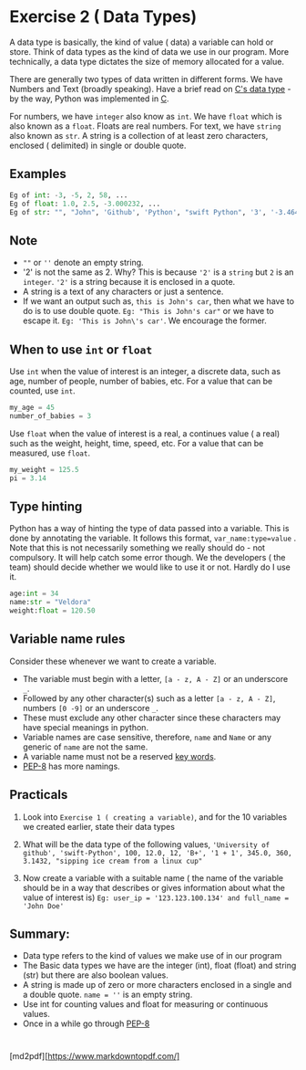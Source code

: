 # Exercise 2 ( Data Types)

A data type is basically, the kind of value ( data) a variable can hold or store. Think of data types as the kind of data we use in our program. More technically, a data type dictates the size of memory allocated for a value.

There are generally two types of data written in different forms. We have Numbers and Text (broadly speaking). Have a brief read on [C's data type][cdata-type-size-site] - by the way, Python was implemented in [C][c-site].

For numbers, we have `integer` also know as `int`. We have `float` which is also known as a `float`. Floats are real numbers. For text, we have `string` also known as `str`. A string is a collection of at least zero characters, enclosed ( delimited) in single or double quote.

## Examples

```Python
Eg of int: -3, -5, 2, 58, ...
Eg of float: 1.0, 2.5, -3.000232, ...
Eg of str: "", "John", 'Github', 'Python', "swift Python", '3', '-3.464', '+32-1', ...
```

## Note

- `""` or `''` denote an empty string.
- '2' is not the same as 2. Why? This is because `'2'` is a `string` but `2` is an `integer`. `'2'` is a string because it is enclosed in a quote.
- A string is a text of any characters or just a sentence.
- If we want an output such as, `this is John's car`, then what we have to do is to use double quote. `Eg: "This is John's car"` or we have to escape it. `Eg: 'This is John\'s car'`. We encourage the former.

## When to use `int` or `float`

Use `int` when the value of interest is an integer, a discrete data, such as age, number of people, number of babies, etc. For a value that can be counted, use `int`.

```Python
my_age = 45
number_of_babies = 3

```

Use `float` when the value of interest is a real, a continues value ( a real) such as the weight, height, time, speed, etc. For a value that can be measured, use `float`.

```Python
my_weight = 125.5
pi = 3.14
```

## Type hinting

Python has a way of hinting the type of data passed into a variable. This is done by annotating the variable. It follows this format, `var_name:type=value` . Note that this is not necessarily something we really should do - not compulsory. It will help catch some error though. We the developers ( the team) should decide whether we would like to use it or not. Hardly do I use it.

```Python
age:int = 34
name:str = "Veldora"
weight:float = 120.50
```

## Variable name rules

Consider these whenever we want to create a variable.

- The variable must begin with a letter, `[a - z, A - Z]` or an underscore `_`.
- Followed by any other character(s) such as a letter `[a - z, A - Z]`, numbers `[0 -9]` or an underscore `_`.
- These must exclude any other character since these characters may have special meanings in python.
- Variable names are case sensitive, therefore, `name` and `Name` or any generic of `name` are not the same.
- A variable name must not be a reserved [key words][keyword-list-site].
- [PEP-8][pep-8-site] has more namings.

## Practicals

1. Look into `Exercise 1 ( creating a variable)`, and for the 10 variables we created earlier, state their data types

1. What will be the data type of the following values, `'University of github', 'swift-Python', 100, 12.0, 12, 'B+', '1 + 1', 345.0, 360, 3.1432, "sipping ice cream from a linux cup"`

1. Now create a variable with a suitable name ( the name of the variable should be in a way that describes or gives information about what the value of interest is) `Eg: user_ip = '123.123.100.134' and full_name = 'John Doe'`

## Summary:

- Data type refers to the kind of values we make use of in our program
- The Basic data types we have are the integer (int), float (float) and string (str) but there are also boolean values.
- A string is made up of zero or more characters enclosed in a single and a double quote. `name = ''` is an empty string.
- Use int for counting values and float for measuring or continuous values.
- Once in a while go through [PEP-8][pep-8-site]

#

[cdata-type-size-site]: https://en.wikipedia.org/wiki/C_data_types
[c-site]: https://en.wikipedia.org/wiki/C_(programming_language)
[pep-8-site]: https://www.python.org/dev/peps/pep-0008/
[keyword-list-site]: https://github.com/python/cpython/blob/3.8/Lib/keyword.py

[md2pdf][https://www.markdowntopdf.com/]
